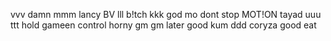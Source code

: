 vvv   damn
mmm
lancy 
BV
lll
b!tch
kkk
god
mo
dont stop
MOT!ON
tayad
uuu
ttt
hold
gameen
control
horny
gm gm
later
good
kum
ddd
coryza
good
eat
